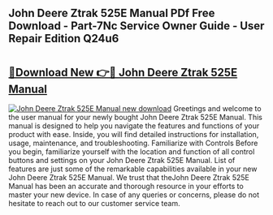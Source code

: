 ## John Deere Ztrak 525E Manual PDf Free Download - Part-7Nc Service Owner Guide - User Repair Edition Q24u6

# <h2><a href="http://bc87704.oget.top/?id=John+Deere+Ztrak+525E+Manual">🔗Download New 👉🔴 John Deere Ztrak 525E Manual</a></h2>

[![John Deere Ztrak 525E Manual new download](https://i.imgur.com/5g1atiW.png)](http://bc87704.oget.top/?id=John+Deere+Ztrak+525E+Manual)
Greetings and welcome to the user manual for your newly bought John Deere Ztrak 525E Manual. This manual is designed to help you navigate the features and functions of your product with ease. Inside, you will find detailed instructions for installation, usage, maintenance, and troubleshooting. Familiarize with Controls Before you begin, familiarize yourself with the location and function of all control buttons and settings on your John Deere Ztrak 525E Manual. List of features are just some of the remarkable capabilities available in your new John Deere Ztrak 525E Manual. We trust that theJohn Deere Ztrak 525E Manual has been an accurate and thorough resource in your efforts to master your new device. In case of any queries or concerns, please do not hesitate to reach out to our customer service team.
